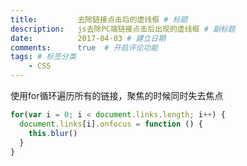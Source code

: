 ```yaml
---
title:         去除链接点击后的虚线框 # 标题
description:   js去除PC端链接点击后出现的虚线框 # 副标题
date:          2017-04-03 # 建立日期
comments:      true  # 开启评论功能
tags: # 标签分类
    - CSS
---
```


使用for循环遍历所有的链接，聚焦的时候同时失去焦点
```js
for(var i = 0; i < document.links.length; i++) {
  document.links[i].onfocus = function () {
    this.blur()
  }
}
```
